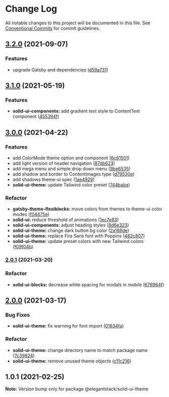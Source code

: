 # Change Log

All notable changes to this project will be documented in this file.
See [Conventional Commits](https://conventionalcommits.org) for commit guidelines.

## [3.2.0](https://gitlab.com/alimoosavi15/gatsby-theme-flexiblog/compare/@elegantstack/solid-ui-theme@3.1.0...@elegantstack/solid-ui-theme@3.2.0) (2021-09-07)


### Features

* upgrade Gatsby and dependencies ([d59a731](https://gitlab.com/alimoosavi15/gatsby-theme-flexiblog/commit/d59a731107925db1a03367d9a24d7c40dae622e6))




## [3.1.0](https://gitlab.com/alimoosavi15/gatsby-theme-flexiblog/compare/@elegantstack/solid-ui-theme@3.0.0...@elegantstack/solid-ui-theme@3.1.0) (2021-05-19)


### Features

* **solid-ui-components:** add gradient text style to ContentText component ([455394f](https://gitlab.com/alimoosavi15/gatsby-theme-flexiblog/commit/455394f08ad580843cfc25ebcba2d83da2ec814e))




## [3.0.0](https://gitlab.com/alimoosavi15/gatsby-theme-flexiblog/compare/@elegantstack/solid-ui-theme@2.0.1...@elegantstack/solid-ui-theme@3.0.0) (2021-04-22)


### Features

* add ColorMode theme option and component ([6c61501](https://gitlab.com/alimoosavi15/gatsby-theme-flexiblog/commit/6c61501988b62bbe701d7adb77c7ab05c4722e6d))
* add light version of header navigation ([87db623](https://gitlab.com/alimoosavi15/gatsby-theme-flexiblog/commit/87db623ed7681b22d8bd84984ea61567676bd08c))
* add mega menu and simple drop down menu ([9be6535](https://gitlab.com/alimoosavi15/gatsby-theme-flexiblog/commit/9be65354abde0e6801a64492f12e303a1e118484))
* add shadow and border to ContentImages type ([d79530e](https://gitlab.com/alimoosavi15/gatsby-theme-flexiblog/commit/d79530ee64ac407722efe497dcb51a77dcd65732))
* add shadows theme-ui spec ([1ae4929](https://gitlab.com/alimoosavi15/gatsby-theme-flexiblog/commit/1ae4929c8547166ef039923ca25bf751740bc796))
* **solid-ui-theme:** update Tailwind color preset ([744baba](https://gitlab.com/alimoosavi15/gatsby-theme-flexiblog/commit/744baba21fbcb4b540f07ef2beb3fb0434f1e40e))


### Refactor

* **gatsby-theme-flexiblocks:** move colors from themes to theme-ui color modes ([f04475e](https://gitlab.com/alimoosavi15/gatsby-theme-flexiblog/commit/f04475e03a692c7882431a26f68b6a84adf397de))
* **solid-ui:** reduce threshold of animations ([1ec7e83](https://gitlab.com/alimoosavi15/gatsby-theme-flexiblog/commit/1ec7e83cbca4bb39767ecccf65c1b6d7c4d35019))
* **solid-ui-components:** adjust heading styles ([8d6e323](https://gitlab.com/alimoosavi15/gatsby-theme-flexiblog/commit/8d6e323ea1d1848da9f907eeb40d16142574bdcd))
* **solid-ui-theme:** change dark button bg color ([2a188de](https://gitlab.com/alimoosavi15/gatsby-theme-flexiblog/commit/2a188de998a16ca575dd045597100455550f2100))
* **solid-ui-theme:** replace Fira Sans font with Poppins ([482c807](https://gitlab.com/alimoosavi15/gatsby-theme-flexiblog/commit/482c8073669ac043f8a95f6288717e6dc55d2f46))
* **solid-ui-theme:** update preset colors with new Tailwind colors ([f09f04b](https://gitlab.com/alimoosavi15/gatsby-theme-flexiblog/commit/f09f04b0f4d2c8bb80f18060e12982ebed99ca74))




### [2.0.1](https://gitlab.com/alimoosavi15/gatsby-theme-flexiblog/compare/@elegantstack/solid-ui-theme@2.0.0...@elegantstack/solid-ui-theme@2.0.1) (2021-03-20)


### Refactor

* **solid-ui-blocks:** decrease white spacing for modals in mobile ([676964f](https://gitlab.com/alimoosavi15/gatsby-theme-flexiblog/commit/676964f4a6b8c4e42877df4da5dc727d23a798ea))




## [2.0.0](https://gitlab.com/alimoosavi15/gatsby-theme-flexiblog/compare/@elegantstack/solid-ui-theme@1.0.1...@elegantstack/solid-ui-theme@2.0.0) (2021-03-17)

### Bug Fixes

- **solid-ui-theme:** fix warning for font import ([01634fa](https://gitlab.com/alimoosavi15/gatsby-theme-flexiblog/commit/01634fad3adb0331a705c2d26fe7eb374b181741))

### Refactor

- **solid-ui-theme:** change directory name to match package name ([7c39824](https://gitlab.com/alimoosavi15/gatsby-theme-flexiblog/commit/7c398246d2c5a9c45233bf39804593fd46eff5b7))
- **solid-ui-theme:** remove unused theme objects ([c11c216](https://gitlab.com/alimoosavi15/gatsby-theme-flexiblog/commit/c11c2164fa17344c8a5fbe906b96e4ce34be0260))

## 1.0.1 (2021-02-25)

**Note:** Version bump only for package @elegantstack/solid-ui-theme

